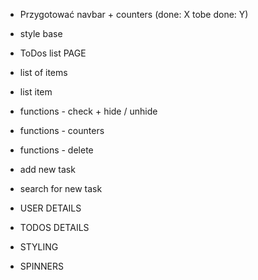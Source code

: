 - Przygotować navbar + counters (done: X tobe done: Y)
- style base
- ToDos list PAGE
- list of items
- list item
- functions - check + hide / unhide
- functions - counters
- functions - delete
- add new task
- search for new task

- USER DETAILS
- TODOS DETAILS

- STYLING
- SPINNERS
